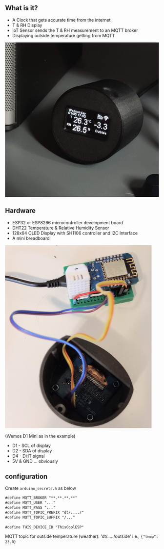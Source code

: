 ## What is it?
- A Clock that gets accurate time from the internet
- T & RH Display
- IoT Sensor sends the T & RH measurement to an MQTT broker
- Displaying outside temperature getting from MQTT

![Picture](pic/t_rh_station.jpg)


## Hardware
- ESP32 or ESP8266 microcontroller development board
- DHT22 Temperature & Relative Humidity Sensor
- 128x64 OLED Display with SH1106 controller and I2C Interface
- A mini breadboard

![Wiring](pic/wiring.jpg)

(Wemos D1 Mini as in the example)
- D1 - SCL of display
- D2 - SDA of display
- D4 - DHT signal
- 5V & GND ... obviously

## configuration
Create `arduino_secrets.h` as below
```
#define MQTT_BROKER "**.**.**.**"
#define MQTT_USER "..."
#define MQTT_PASS "..."
#define MQTT_TOPIC_PREFIX "dt/..../"
#define MQTT_TOPIC_SUFFIX "/..."

#define THIS_DEVICE_ID "ThisCoolESP"
```

 MQTT topic for outside temperature (weather): 'dt/...../outside'
 i.e.,
 `{"temp": 23.0}`